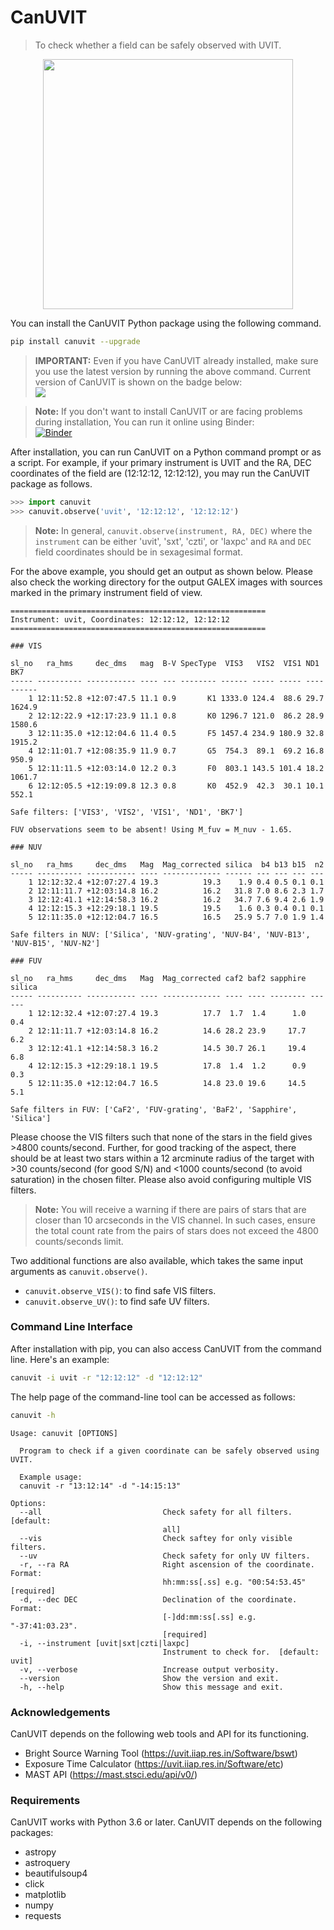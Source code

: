 # **CanUVIT**
> To check whether a field can be safely observed with UVIT.

<p align="center">
<img src="https://i.imgur.com/b0hoB04.png" width="400"/>
</p>


You can install the CanUVIT Python package using the following command.

```bash
pip install canuvit --upgrade
``` 
	
> **IMPORTANT:** Even if you have CanUVIT already installed, make sure you use the latest version by running the above command. Current version of CanUVIT is shown on the badge below: <br> <a href="https://pypi.org/project/canuvit/"><img src="https://img.shields.io/pypi/v/canuvit?style=for-the-badge"/></a> <br>

> **Note:** If you don't want to install CanUVIT or are facing problems during installation, You can run it online using Binder: 
<br> [![Binder](https://mybinder.org/badge_logo.svg)](https://mybinder.org/v2/gh/prajwel/UVIT_notebooks/main?labpath=notebook2_UVIT_VIS_UV_safety_check.ipynb)



After installation, you can run CanUVIT on a Python command prompt or as a script. For example, if your primary instrument is UVIT and the RA, DEC coordinates of the field are (12:12:12, 12:12:12),
you may run the CanUVIT package as follows.

```python
>>> import canuvit
>>> canuvit.observe('uvit', '12:12:12', '12:12:12')
```

> **Note:** In general, `canuvit.observe(instrument, RA, DEC)` where the `instrument` can be either 'uvit', 'sxt', 'czti', or 'laxpc' and `RA` and `DEC` field coordinates should be in sexagesimal format.

For the above example, you should get an output as shown below. Please also check the working directory for the output GALEX images with sources marked in the primary instrument field of view.

```
=========================================================
Instrument: uvit, Coordinates: 12:12:12, 12:12:12
=========================================================

### VIS

sl_no   ra_hms     dec_dms   mag  B-V SpecType  VIS3   VIS2  VIS1 ND1   BK7  
----- ---------- ----------- ---- --- -------- ------ ----- ----- ---- ------
    1 12:11:52.8 +12:07:47.5 11.1 0.9       K1 1333.0 124.4  88.6 29.7 1624.9
    2 12:12:22.9 +12:17:23.9 11.1 0.8       K0 1296.7 121.0  86.2 28.9 1580.6
    3 12:11:35.0 +12:12:04.6 11.4 0.5       F5 1457.4 234.9 180.9 32.8 1915.2
    4 12:11:01.7 +12:08:35.9 11.9 0.7       G5  754.3  89.1  69.2 16.8  950.9
    5 12:11:11.5 +12:03:14.0 12.2 0.3       F0  803.1 143.5 101.4 18.2 1061.7
    6 12:12:05.5 +12:19:09.8 12.3 0.8       K0  452.9  42.3  30.1 10.1  552.1

Safe filters: ['VIS3', 'VIS2', 'VIS1', 'ND1', 'BK7']

FUV observations seem to be absent! Using M_fuv = M_nuv - 1.65.

### NUV

sl_no   ra_hms     dec_dms   Mag  Mag_corrected silica  b4 b13 b15  n2
----- ---------- ----------- ---- ------------- ------ --- --- --- ---
    1 12:12:32.4 +12:07:27.4 19.3          19.3    1.9 0.4 0.5 0.1 0.1
    2 12:11:11.7 +12:03:14.8 16.2          16.2   31.8 7.0 8.6 2.3 1.7
    3 12:12:41.1 +12:14:58.3 16.2          16.2   34.7 7.6 9.4 2.6 1.9
    4 12:12:15.3 +12:29:18.1 19.5          19.5    1.6 0.3 0.4 0.1 0.1
    5 12:11:35.0 +12:12:04.7 16.5          16.5   25.9 5.7 7.0 1.9 1.4

Safe filters in NUV: ['Silica', 'NUV-grating', 'NUV-B4', 'NUV-B13', 'NUV-B15', 'NUV-N2']

### FUV

sl_no   ra_hms     dec_dms   Mag  Mag_corrected caf2 baf2 sapphire silica
----- ---------- ----------- ---- ------------- ---- ---- -------- ------
    1 12:12:32.4 +12:07:27.4 19.3          17.7  1.7  1.4      1.0    0.4
    2 12:11:11.7 +12:03:14.8 16.2          14.6 28.2 23.9     17.7    6.2
    3 12:12:41.1 +12:14:58.3 16.2          14.5 30.7 26.1     19.4    6.8
    4 12:12:15.3 +12:29:18.1 19.5          17.8  1.4  1.2      0.9    0.3
    5 12:11:35.0 +12:12:04.7 16.5          14.8 23.0 19.6     14.5    5.1

Safe filters in FUV: ['CaF2', 'FUV-grating', 'BaF2', 'Sapphire', 'Silica']
```

Please choose the VIS filters such that none of the stars in the field gives >4800 counts/second. Further, for good tracking of the aspect, there should be at least two stars within a 12 arcminute radius of the target with >30 counts/second (for good S/N) and <1000 counts/second (to avoid saturation) in the chosen filter. Please also avoid configuring multiple VIS filters. 

> **Note:** You will receive a warning if there are pairs of stars that are closer than 10 arcseconds in the VIS channel. In such cases, ensure the total count rate from the pairs of stars does not exceed the 4800 counts/seconds limit.

Two additional functions are also available, which takes the same input arguments as `canuvit.observe()`.

* `canuvit.observe_VIS()`: to find safe VIS filters.
* `canuvit.observe_UV()`: to find safe UV filters.

### Command Line Interface

After installation with pip, you can also access CanUVIT from the command line. Here's an example:

```bash
canuvit -i uvit -r "12:12:12" -d "12:12:12"
```
The help page of the command-line tool can be accessed as follows:

```bash
canuvit -h
```

```
Usage: canuvit [OPTIONS]

  Program to check if a given coordinate can be safely observed using UVIT.

  Example usage:
  canuvit -r "13:12:14" -d "-14:15:13" 

Options:
  --all                           Check safety for all filters.  [default:
                                  all]
  --vis                           Check saftey for only visible filters.
  --uv                            Check safety for only UV filters.
  -r, --ra RA                     Right ascension of the coordinate. Format:
                                  hh:mm:ss[.ss] e.g. "00:54:53.45"  [required]
  -d, --dec DEC                   Declination of the coordinate. Format:
                                  [-]dd:mm:ss[.ss] e.g. "-37:41:03.23".
                                  [required]
  -i, --instrument [uvit|sxt|czti|laxpc]
                                  Instrument to check for.  [default: uvit]
  -v, --verbose                   Increase output verbosity.
  --version                       Show the version and exit.
  -h, --help                      Show this message and exit.
```

### Acknowledgements

CanUVIT depends on the following web tools and API for its functioning. 

* Bright Source Warning Tool (https://uvit.iiap.res.in/Software/bswt)
* Exposure Time Calculator (https://uvit.iiap.res.in/Software/etc)
* MAST API (https://mast.stsci.edu/api/v0/) 

### Requirements

CanUVIT works with Python 3.6 or later. CanUVIT depends on the following packages:

* astropy
* astroquery
* beautifulsoup4
* click
* matplotlib
* numpy
* requests

